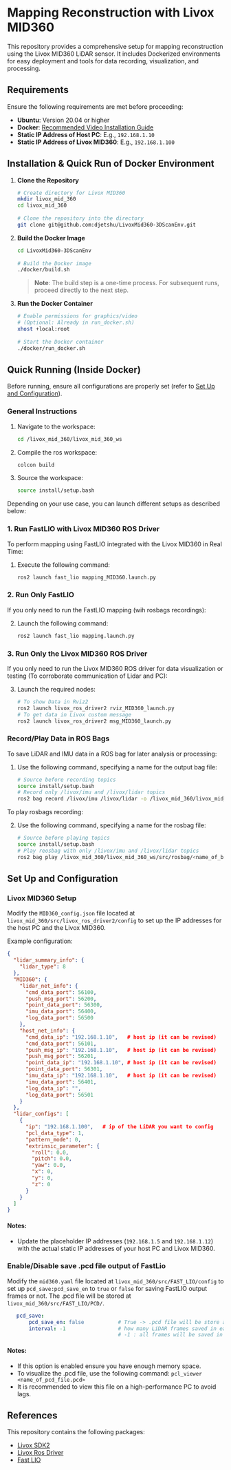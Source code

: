 # Mapping Reconstruction with Livox MID360  
 
This repository provides a comprehensive setup for mapping reconstruction using the Livox MID360 LiDAR sensor. It includes Dockerized environments for easy deployment and tools for data recording, visualization, and processing.  
 
## Requirements  
Ensure the following requirements are met before proceeding:  
- **Ubuntu**: Version 20.04 or higher  
- **Docker**: [Recommended Video Installation Guide](https://www.youtube.com/watch?v=SAMPOK_lazw&t=913s&ab_channel=ArticulatedRobotics)  
- **Static IP Address of Host PC**: E.g., `192.168.1.10`  
- **Static IP Address of Livox MID360**: E.g., `192.168.1.100`  
 
## Installation & Quick Run of Docker Environment  
 
1. **Clone the Repository**  
   ```bash  
   # Create directory for Livox MID360  
   mkdir livox_mid_360  
   cd livox_mid_360  
 
   # Clone the repository into the directory  
   git clone git@github.com:djetshu/LivoxMid360-3DScanEnv.git  
   ```  
 
2. **Build the Docker Image**  
   ```bash  
   cd LivoxMid360-3DScanEnv  
 
   # Build the Docker image  
   ./docker/build.sh  
   ```  
 
   > **Note**: The build step is a one-time process. For subsequent runs, proceed directly to the next step.  
 
3. **Run the Docker Container**  
   ```bash  
   # Enable permissions for graphics/video
   # (Optional: Already in run_docker.sh)
   xhost +local:root  
 
   # Start the Docker container  
   ./docker/run_docker.sh  
   ```  
 
## Quick Running (Inside Docker)  
 
Before running, ensure all configurations are properly set (refer to [Set Up and Configuration](#set-up-and-configuration)).  
 
### General Instructions  
 
1. Navigate to the workspace:  
   ```bash  
   cd /livox_mid_360/livox_mid_360_ws  
   ```  
2. Compile the ros workspace:  
   ```bash  
   colcon build 
   ```
3. Source the workspace:  
   ```bash  
   source install/setup.bash  
   ```  
 
Depending on your use case, you can launch different setups as described below:  
 
### 1. Run FastLIO with Livox MID360 ROS Driver  
 
To perform mapping using FastLIO integrated with the Livox MID360 in Real Time:  
 
1. Execute the following command:  
   ```bash  
   ros2 launch fast_lio mapping_MID360.launch.py  
   ```

### 2. Run Only FastLIO  
 
If you only need to run the FastLIO mapping (wih rosbags recordings):  
 
2. Launch the following command:  
   ```bash  
   ros2 launch fast_lio mapping.launch.py  
   ```

### 3. Run Only the Livox MID360 ROS Driver  
 
If you only need to run the Livox MID360 ROS driver for data visualization or testing (To corroborate communication of Lidar and PC):  
 
3. Launch the required nodes:  
   ```bash
   # To show Data in Rviz2
   ros2 launch livox_ros_driver2 rviz_MID360_launch.py
   # To get data in Livox custom message
   ros2 launch livox_ros_driver2 msg_MID360_launch.py  
   ```  
 
### Record/Play Data in ROS Bags  
 
To save LiDAR and IMU data in a ROS bag for later analysis or processing:  
 
1. Use the following command, specifying a name for the output bag file:  
   ```bash
   # Source before recording topics
   source install/setup.bash
   # Record only /livox/imu and /livox/lidar topics
   ros2 bag record /livox/imu /livox/lidar -o /livox_mid_360/livox_mid_360_ws/src/rosbag/<name_of_bag>  
   ```

To play rosbags recording:

2. Use the following command, specifying a name for the rosbag file:  
   ```bash
   # Source before playing topics
   source install/setup.bash
   # Play reosbag with only /livox/imu and /livox/lidar topics
   ros2 bag play /livox_mid_360/livox_mid_360_ws/src/rosbag/<name_of_bag>  
   ```  
 
## Set Up and Configuration  
 
### Livox MID360 Setup  
 
Modify the `MID360_config.json` file located at `livox_mid_360/src/livox_ros_driver2/config` to set up the IP addresses for the host PC and the Livox MID360.  
 
Example configuration:  
```json  
{  
  "lidar_summary_info": {  
    "lidar_type": 8 
  },  
  "MID360": {  
    "lidar_net_info": {  
      "cmd_data_port": 56100,  
      "push_msg_port": 56200,  
      "point_data_port": 56300,  
      "imu_data_port": 56400,  
      "log_data_port": 56500  
    },  
    "host_net_info": {  
      "cmd_data_ip": "192.168.1.10",   # host ip (it can be revised)
      "cmd_data_port": 56101,  
      "push_msg_ip": "192.168.1.10",   # host ip (it can be revised)
      "push_msg_port": 56201,  
      "point_data_ip": "192.168.1.10", # host ip (it can be revised)
      "point_data_port": 56301,  
      "imu_data_ip": "192.168.1.10",   # host ip (it can be revised)
      "imu_data_port": 56401,  
      "log_data_ip": "",  
      "log_data_port": 56501  
    }  
  },  
  "lidar_configs": [  
    {  
      "ip": "192.168.1.100",   # ip of the LiDAR you want to config
      "pcl_data_type": 1,  
      "pattern_mode": 0,  
      "extrinsic_parameter": {  
        "roll": 0.0,  
        "pitch": 0.0,  
        "yaw": 0.0,  
        "x": 0,  
        "y": 0,  
        "z": 0  
      }  
    }  
  ]  
}  
```  
 
#### Notes:  
- Update the placeholder IP addresses (`192.168.1.5` and `192.168.1.12`) with the actual static IP addresses of your host PC and Livox MID360.

### Enable/Disable save .pcd file output of FastLio

Modify the `mid360.yaml` file located at `livox_mid_360/src/FAST_LIO/config` to set up `pcd_save:pcd_save_en` to `true` or `false` for saving FastLIO output frames or not. The .pcd file will be stored at `livox_mid_360/src/FAST_LIO/PCD/`.

```yaml
   pcd_save:
       pcd_save_en: false           # True -> .pcd file will be store at 'livox_mid_360/src/FAST_LIO/PCD/'
       interval: -1                 # how many LiDAR frames saved in each pcd file; 
                                    # -1 : all frames will be saved in ONE pcd file, may lead to memory crash when having too much frames. 
```
#### Notes:  
- If this option is enabled ensure you have enough memory space.
- To visualize the .pcd file, use the following command: `pcl_viewer <name_of_pcd_file.pcd>`
- It is recommended to view this file on a high-performance PC to avoid lags.  

## References
This repository contains the following packages:
- [Livox SDK2](https://github.com/Livox-SDK/Livox-SDK2)
- [Livox Ros Driver](https://github.com/Livox-SDK/livox_ros_driver2)
- [Fast LIO](https://github.com/hku-mars/FAST_LIO/tree/ROS2)

